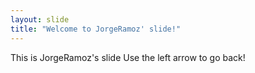 ```yaml
---
layout: slide
title: "Welcome to JorgeRamoz' slide!"
---
```

This is JorgeRamoz's slide
Use the left arrow to go back!
